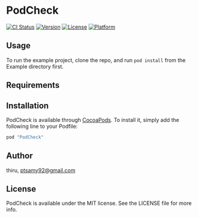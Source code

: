 # PodCheck

[![CI Status](http://img.shields.io/travis/thiru/PodCheck.svg?style=flat)](https://travis-ci.org/thiru/PodCheck)
[![Version](https://img.shields.io/cocoapods/v/PodCheck.svg?style=flat)](http://cocoapods.org/pods/PodCheck)
[![License](https://img.shields.io/cocoapods/l/PodCheck.svg?style=flat)](http://cocoapods.org/pods/PodCheck)
[![Platform](https://img.shields.io/cocoapods/p/PodCheck.svg?style=flat)](http://cocoapods.org/pods/PodCheck)

## Usage

To run the example project, clone the repo, and run `pod install` from the Example directory first.

## Requirements

## Installation

PodCheck is available through [CocoaPods](http://cocoapods.org). To install
it, simply add the following line to your Podfile:

```ruby
pod "PodCheck"
```

## Author

thiru, ptsamy92@gmail.com

## License

PodCheck is available under the MIT license. See the LICENSE file for more info.
